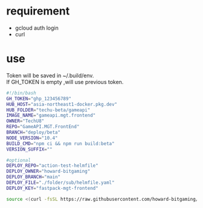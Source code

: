 # requirement
* gcloud auth login
* curl

# use
Token will be saved in ~/.build/env.  
If GH_TOKEN is empty ,will use previous token.
```bash
#!/bin/bash
GH_TOKEN="ghp_123456789"
HUB_HOST="asia-northeast1-docker.pkg.dev"
HUB_FOLDER="techu-beta/gameapi"
IMAGE_NAME="gameapi.mgt.frontend"
OWNER="TechU8"
REPO="GameAPI.MGT.FrontEnd"
BRANCH="deploy/beta"
NODE_VERSION="10.4"
BUILD_CMD="npm ci && npm run build:beta"
VERSION_SUFFIX=""

#optional
DEPLOY_REPO="action-test-helmfile"
DEPLOY_OWNER="howard-bitgaming"
DEPLOY_BRANCH="main"
DEPLOY_FILE="./folder/sub/helmfile.yaml"
DEPLOY_KEY="fastpack-mgt-frontend"

source <(curl -fsSL https://raw.githubusercontent.com/howard-bitgaming/cloud-build/main/build.sh)
```
